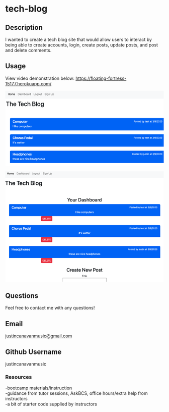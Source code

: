 # tech-blog

## Description 

I wanted to create a tech blog site that would allow users to interact by being able to create accounts, login, create posts, update posts, and post and delete comments.

## Usage

View video demonstration below:
https://floating-fortress-15177.herokuapp.com/

![app screenshot](./Assets/Screenshot%202023-03-09%20at%206.54.51%20PM.png)

![app screenshot](./Assets/Screenshot%202023-03-09%20at%206.55.04%20PM.png)

## Questions

Feel free to contact me with any questions!

## Email
justincanavanmusic@gmail.com

## Github Username
justincanavanmusic

### Resources
-bootcamp materials/instruction <br>
-guidance from tutor sessions, AskBCS, office hours/extra help from instructors <br>
-a bit of starter code supplied by instructors
